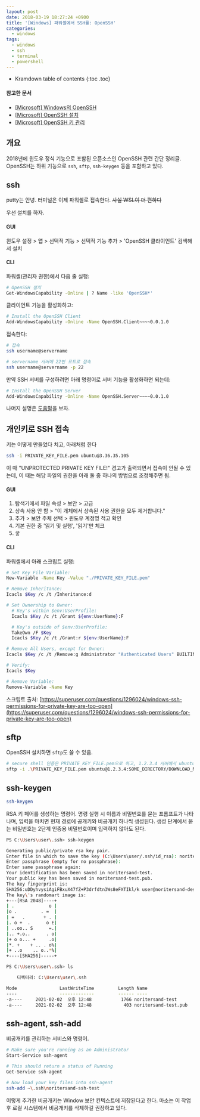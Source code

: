 ```yaml
---
layout: post
date: 2018-03-19 18:27:24 +0900
title: '[Windows] 파워셸에서 SSH를: OpenSSH'
categories:
  - windows
tags:
  - windows
  - ssh
  - terminal
  - powershell
---
```


* Kramdown table of contents
{:toc .toc}

#### 참고한 문서

- [\[Microsoft\] Windows의 OpenSSH](https://docs.microsoft.com/ko-kr/windows-server/administration/openssh/openssh_overview)
- [\[Microsoft\] OpenSSH 설치](https://docs.microsoft.com/ko-kr/windows-server/administration/openssh/openssh_install_firstuse)
- [\[Microsoft\] OpenSSH 키 관리](https://docs.microsoft.com/ko-kr/windows-server/administration/openssh/openssh_keymanagement)

## 개요

2018년에 윈도우 정식 기능으로 포함된 오픈소스인 OpenSSH 관련 간단 정리글. OpenSSH는 하위 기능으로 `ssh`, `sftp`, `ssh-keygen` 등을 포함하고 있다.

## ssh

putty는 안녕. 터미널은 이제 파워셸로 접속한다. ~~사실 WSL이 더 편하다~~

우선 설치를 하자.

#### GUI

윈도우 설정 > 앱 > 선택적 기능 > 선택적 기능 추가 > 'OpenSSH 클라이언트' 검색해서 설치

#### CLI

파워셸(관리자 권한)에서 다음 줄 실행:

```bash
# OpenSSH 설치
Get-WindowsCapability -Online | ? Name -like 'OpenSSH*'
```

클라이언트 기능을 활성화하고:

```bash
# Install the OpenSSH Client
Add-WindowsCapability -Online -Name OpenSSH.Client~~~~0.0.1.0
```

접속한다:

```bash
# 접속
ssh username@servername

# servername 서버에 22번 포트로 접속
ssh username@servername -p 22
```

만약 SSH 서버를 구성하려면 아래 명령어로 서버 기능을 활성화하면 되는데:

```bash
# Install the OpenSSH Server
Add-WindowsCapability -Online -Name OpenSSH.Server~~~~0.0.1.0
```

나머지 설명은 [도움말](https://docs.microsoft.com/ko-kr/windows-server/administration/openssh/openssh_install_firstuse)을 보자.

## 개인키로 SSH 접속

키는 어떻게 만들었다 치고, 아래처럼 한다

```bash
ssh -i PRIVATE_KEY_FILE.pem ubuntu@3.36.35.105
```

이 때 "UNPROTECTED PRIVATE KEY FILE!" 경고가 출력되면서 접속이 안될 수 있는데, 이 때는 해당 파일의 권한을 아래 둘 중 하나의 방법으로 조정해주면 됨.

#### GUI

1. 탐색기에서 파일 속성 > 보안 > 고급
2. 상속 사용 안 함 > "이 개체에서 상속된 사용 권한을 모두 제거합니다."
3. 추가 > 보안 주체 선택 > 윈도우 계정명 적고 확인
4. 기본 권한 중 '읽기 및 실행', '읽기'만 체크
5. 끟

#### CLI

파워셸에서 아래 스크립트 실행:

```bash
# Set Key File Variable:
New-Variable -Name Key -Value "./PRIVATE_KEY_FILE.pem"

# Remove Inheritance:
Icacls $Key /c /t /Inheritance:d

# Set Ownership to Owner:
  # Key's within $env:UserProfile:
  Icacls $Key /c /t /Grant ${env:UserName}:F

  # Key's outside of $env:UserProfile:
  TakeOwn /F $Key
  Icacls $Key /c /t /Grant:r ${env:UserName}:F

# Remove All Users, except for Owner:
Icacls $Key /c /t /Remove:g Administrator "Authenticated Users" BUILTIN\Administrators BUILTIN Everyone System Users

# Verify:
Icacls $Key

# Remove Variable:
Remove-Variable -Name Key
```

스크립트 출처: [https://superuser.com/questions/1296024/windows-ssh-permissions-for-private-key-are-too-open](https://superuser.com/questions/1296024/windows-ssh-permissions-for-private-key-are-too-open)

## sftp

OpenSSH 설치하면 `sftp`도 쓸 수 있음.

```bash
# secure shell 인증은 PRIVATE_KEY_FILE.pem으로 하고, 1.2.3.4 서버에서 ubuntu 유저의 홈경로/DOWNLOAD_ME.md를 다운로드한다.
sftp -i .\PRIVATE_KEY_FILE.pem ubuntu@1.2.3.4:SOME_DIRECTORY/DOWNLOAD_ME.md $env:userprofile\Downloads
```

## ssh-keygen

```bash
ssh-keygen
```

RSA 키 페어를 생성하는 명령어. 명령 실행 시 이름과 비밀번호를 묻는 프롬프트가 나타나며, 입력을 마치면 현재 경로에 공개키와 비공개키 하나씩 생성된다. 생성 단계에서 묻는 비밀번호는 2단계 인증용 비밀번호이며 입력하지 않아도 된다.

```bash
PS C:\Users\user\.ssh> ssh-keygen

Generating public/private rsa key pair.
Enter file in which to save the key (C:\Users\user/.ssh/id_rsa): noritersand-test
Enter passphrase (empty for no passphrase):
Enter same passphrase again:
Your identification has been saved in noritersand-test.
Your public key has been saved in noritersand-test.pub.
The key fingerprint is:
SHA256:uDDyhvysiAgiFBxuX47fZ+P3drfdtn3Ws8eFXTIkl/k user@noritersand-desktop
The key\'s randomart image is:
+---[RSA 2048]----+
| .             o |
|o .         . =  |
| =   .       + . |
|. o +  .      o E|
| ..oo.. S      =.|
|.. +.o..      . o|
|+ o o... +     .o|
|*. +    + .. . o%|
|+ ..o    .. o..*%|
+----[SHA256]-----+

PS C:\Users\user\.ssh> ls

    디렉터리: C:\Users\user\.ssh

Mode                LastWriteTime         Length Name
----                -------------         ------ ----
-a----     2021-02-02  오후 12:48           1766 noritersand-test
-a----     2021-02-02  오후 12:48            403 noritersand-test.pub
```

## ssh-agent, ssh-add

비공개키를 관리하는 서비스와 명령어.

```bash
# Make sure you're running as an Administrator
Start-Service ssh-agent

# This should return a status of Running
Get-Service ssh-agent

# Now load your key files into ssh-agent
ssh-add ~\.ssh\noritersand-ssh-test
```

이렇게 추가한 비공개키는 Window 보안 컨텍스트에 저장된다고 한다. 마소는 이 작업 후 로컬 시스템에서 비공개키를 삭제하길 권장하고 있다.
